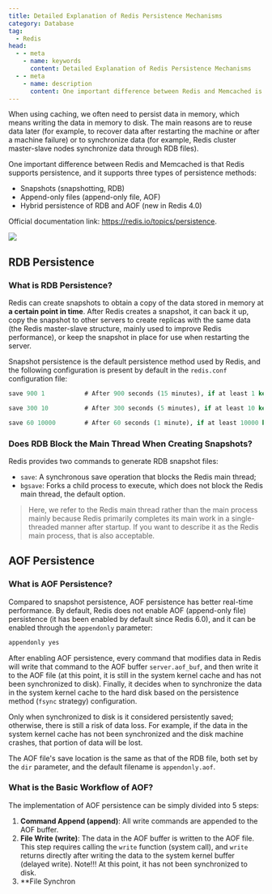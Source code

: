 ```yaml
---
title: Detailed Explanation of Redis Persistence Mechanisms
category: Database
tag:
  - Redis
head:
  - - meta
    - name: keywords
      content: Detailed Explanation of Redis Persistence Mechanisms
  - - meta
    - name: description
      content: One important difference between Redis and Memcached is that Redis supports persistence, and it supports three types of persistence methods: snapshots (snapshotting, RDB), append-only files (append-only file, AOF), and hybrid persistence of RDB and AOF (new in Redis 4.0).
---
```


When using caching, we often need to persist data in memory, which means writing the data in memory to disk. The main reasons are to reuse data later (for example, to recover data after restarting the machine or after a machine failure) or to synchronize data (for example, Redis cluster master-slave nodes synchronize data through RDB files).

One important difference between Redis and Memcached is that Redis supports persistence, and it supports three types of persistence methods:

- Snapshots (snapshotting, RDB)
- Append-only files (append-only file, AOF)
- Hybrid persistence of RDB and AOF (new in Redis 4.0)

Official documentation link: <https://redis.io/topics/persistence>.

![](https://oss.javaguide.cn/github/javaguide/database/redis/redis4.0-persitence.png)

## RDB Persistence

### What is RDB Persistence?

Redis can create snapshots to obtain a copy of the data stored in memory at **a certain point in time**. After Redis creates a snapshot, it can back it up, copy the snapshot to other servers to create replicas with the same data (the Redis master-slave structure, mainly used to improve Redis performance), or keep the snapshot in place for use when restarting the server.

Snapshot persistence is the default persistence method used by Redis, and the following configuration is present by default in the `redis.conf` configuration file:

```clojure
save 900 1           # After 900 seconds (15 minutes), if at least 1 key has changed, Redis will automatically trigger the bgsave command to create a snapshot.

save 300 10          # After 300 seconds (5 minutes), if at least 10 keys have changed, Redis will automatically trigger the bgsave command to create a snapshot.

save 60 10000        # After 60 seconds (1 minute), if at least 10000 keys have changed, Redis will automatically trigger the bgsave command to create a snapshot.
```

### Does RDB Block the Main Thread When Creating Snapshots?

Redis provides two commands to generate RDB snapshot files:

- `save`: A synchronous save operation that blocks the Redis main thread;
- `bgsave`: Forks a child process to execute, which does not block the Redis main thread, the default option.

> Here, we refer to the Redis main thread rather than the main process mainly because Redis primarily completes its main work in a single-threaded manner after startup. If you want to describe it as the Redis main process, that is also acceptable.

## AOF Persistence

### What is AOF Persistence?

Compared to snapshot persistence, AOF persistence has better real-time performance. By default, Redis does not enable AOF (append-only file) persistence (it has been enabled by default since Redis 6.0), and it can be enabled through the `appendonly` parameter:

```bash
appendonly yes
```

After enabling AOF persistence, every command that modifies data in Redis will write that command to the AOF buffer `server.aof_buf`, and then write it to the AOF file (at this point, it is still in the system kernel cache and has not been synchronized to disk). Finally, it decides when to synchronize the data in the system kernel cache to the hard disk based on the persistence method (`fsync` strategy) configuration.

Only when synchronized to disk is it considered persistently saved; otherwise, there is still a risk of data loss. For example, if the data in the system kernel cache has not been synchronized and the disk machine crashes, that portion of data will be lost.

The AOF file's save location is the same as that of the RDB file, both set by the `dir` parameter, and the default filename is `appendonly.aof`.

### What is the Basic Workflow of AOF?

The implementation of AOF persistence can be simply divided into 5 steps:

1. **Command Append (append)**: All write commands are appended to the AOF buffer.
1. **File Write (write)**: The data in the AOF buffer is written to the AOF file. This step requires calling the `write` function (system call), and `write` returns directly after writing the data to the system kernel buffer (delayed write). Note!!! At this point, it has not been synchronized to disk.
1. \*\*File Synchron
